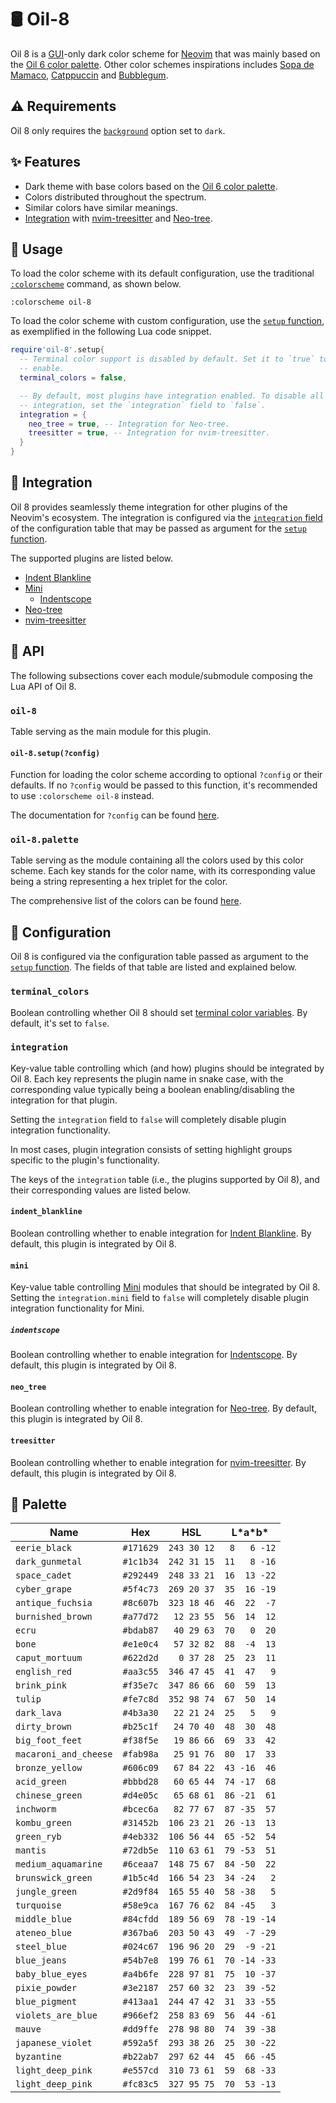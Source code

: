 # 🛢️ Oil-8

Oil 8 is a [GUI][gui]-only dark color scheme for [Neovim][nvim] that was mainly
based on the [Oil 6 color palette][oil-6]. Other color schemes inspirations
includes [Sopa de Mamaco][sopa.nvim], [Catppuccin][catppuccin.nvim] and
[Bubblegum][bubblegum].

## ⚠️ Requirements

Oil 8 only requires the [`background`][background] option set to `dark`.

## ✨ Features

- Dark theme with base colors based on the [Oil 6 color palette][oil-6].
- Colors distributed throughout the spectrum.
- Similar colors have similar meanings.
- [Integration](#-integration) with [nvim-treesitter] and
  [Neo-tree][neo-tree.nvim].

## 🚀 Usage

To load the color scheme with its default configuration, use the traditional
[`:colorscheme`][colorscheme] command, as shown below.

```vim
:colorscheme oil-8
```

To load the color scheme with custom configuration, use the
[`setup` function](#oil-8setupconfig), as exemplified in the following Lua code
snippet.

```lua
require'oil-8'.setup{
  -- Terminal color support is disabled by default. Set it to `true` to
  -- enable.
  terminal_colors = false,

  -- By default, most plugins have integration enabled. To disable all plugin
  -- integration, set the `integration` field to `false`.
  integration = {
    neo_tree = true, -- Integration for Neo-tree.
    treesitter = true, -- Integration for nvim-treesitter.
  }
}
```

## 🧩 Integration

Oil 8 provides seamlessly theme integration for other plugins of the Neovim's
ecosystem. The integration is configured via the
[`integration` field](#integration) of the configuration table that may be
passed as argument for the [`setup` function](#oil-8setupconfig).

The supported plugins are listed below.

- [Indent Blankline][indent-blankline.nvim]
- [Mini][mini.nvim]
  - [Indentscope][mini.indentscope]
- [Neo-tree][neo-tree.nvim]
- [nvim-treesitter]

## 📖 API

The following subsections cover each module/submodule composing the Lua API of
Oil 8.

### `oil-8`

Table serving as the main module for this plugin.

#### `oil-8.setup(?config)`

Function for loading the color scheme according to optional `?config` or
their defaults. If no `?config` would be passed to this function, it's
recommended to use `:colorscheme oil-8` instead.

The documentation for `?config` can be found [here](#-configuration).

### `oil-8.palette`

Table serving as the module containing all the colors used by this color
scheme. Each key stands for the color name, with its corresponding value being
a string representing a hex triplet for the color.

The comprehensive list of the colors can be found [here](#-palette).

## 🔧 Configuration

Oil 8 is configured via the configuration table passed as argument to the
[`setup` function](#oil-8setupconfig). The fields of that table are listed and
explained below.

### `terminal_colors`

Boolean controlling whether Oil 8 should set
[terminal color variables][terminal-config]. By default, it's set to `false`.

### `integration`

Key-value table controlling which (and how) plugins should be integrated by Oil
8. Each key represents the plugin name in snake case, with the corresponding
value typically being a boolean enabling/disabling the integration for that
plugin.

Setting the `integration` field to `false` will completely disable plugin
integration functionality.

In most cases, plugin integration consists of setting highlight groups specific
to the plugin's functionality.

The keys of the `integration` table (i.e., the plugins supported by Oil 8), and
their corresponding values are listed below.

#### `indent_blankline`

Boolean controlling whether to enable integration for
[Indent Blankline][indent-blankline.nvim]. By default, this plugin is
integrated by Oil 8.

#### `mini`

Key-value table controlling [Mini][mini.nvim] modules that should be integrated
by Oil 8. Setting the `integration.mini` field to `false` will completely
disable plugin integration functionality for Mini.

##### `indentscope`

Boolean controlling whether to enable integration for
[Indentscope][mini.indentscope]. By default, this plugin is integrated by Oil
8.

#### `neo_tree`

Boolean controlling whether to enable integration for
[Neo-tree][neo-tree.nvim]. By default, this plugin is integrated by Oil 8.

#### `treesitter`

Boolean controlling whether to enable integration for [nvim-treesitter]. By
default, this plugin is integrated by Oil 8.

## 🎨 Palette

| Name                  | Hex       | HSL         | L\*a\*b\*    |
|-----------------------|-----------|-------------|--------------|
| `eerie_black`         | `#171629` | `243 30 12` | ` 8   6 -12` |
| `dark_gunmetal`       | `#1c1b34` | `242 31 15` | `11   8 -16` |
| `space_cadet`         | `#292449` | `248 33 21` | `16  13 -22` |
| `cyber_grape`         | `#5f4c73` | `269 20 37` | `35  16 -19` |
| `antique_fuchsia`     | `#8c607b` | `323 18 46` | `46  22  -7` |
| `burnished_brown`     | `#a77d72` | ` 12 23 55` | `56  14  12` |
| `ecru`                | `#bdab87` | ` 40 29 63` | `70   0  20` |
| `bone`                | `#e1e0c4` | ` 57 32 82` | `88  -4  13` |
| `caput_mortuum`       | `#622d2d` | `  0 37 28` | `25  23  11` |
| `english_red`         | `#aa3c55` | `346 47 45` | `41  47   9` |
| `brink_pink`          | `#f35e7c` | `347 86 66` | `60  59  13` |
| `tulip`               | `#fe7c8d` | `352 98 74` | `67  50  14` |
| `dark_lava`           | `#4b3a30` | ` 22 21 24` | `25   5   9` |
| `dirty_brown`         | `#b25c1f` | ` 24 70 40` | `48  30  48` |
| `big_foot_feet`       | `#f38f5e` | ` 19 86 66` | `69  33  42` |
| `macaroni_and_cheese` | `#fab98a` | ` 25 91 76` | `80  17  33` |
| `bronze_yellow`       | `#606c09` | ` 67 84 22` | `43 -16  46` |
| `acid_green`          | `#bbbd28` | ` 60 65 44` | `74 -17  68` |
| `chinese_green`       | `#d4e05c` | ` 65 68 61` | `86 -21  61` |
| `inchworm`            | `#bcec6a` | ` 82 77 67` | `87 -35  57` |
| `kombu_green`         | `#31452b` | `106 23 21` | `26 -13  13` |
| `green_ryb`           | `#4eb332` | `106 56 44` | `65 -52  54` |
| `mantis`              | `#72db5e` | `110 63 61` | `79 -53  51` |
| `medium_aquamarine`   | `#6ceaa7` | `148 75 67` | `84 -50  22` |
| `brunswick_green`     | `#1b5c4d` | `166 54 23` | `34 -24   2` |
| `jungle_green`        | `#2d9f84` | `165 55 40` | `58 -38   5` |
| `turquoise`           | `#58e9ca` | `167 76 62` | `84 -45   3` |
| `middle_blue`         | `#84cfdd` | `189 56 69` | `78 -19 -14` |
| `ateneo_blue`         | `#367ba6` | `203 50 43` | `49  -7 -29` |
| `steel_blue`          | `#024c67` | `196 96 20` | `29  -9 -21` |
| `blue_jeans`          | `#54b7e8` | `199 76 61` | `70 -14 -33` |
| `baby_blue_eyes`      | `#a4b6fe` | `228 97 81` | `75  10 -37` |
| `pixie_powder`        | `#3e2187` | `257 60 32` | `23  39 -52` |
| `blue_pigment`        | `#413aa1` | `244 47 42` | `31  33 -55` |
| `violets_are_blue`    | `#966ef2` | `258 83 69` | `56  44 -61` |
| `mauve`               | `#dd9ffe` | `278 98 80` | `74  39 -38` |
| `japanese_violet`     | `#592a5f` | `293 38 26` | `25  30 -22` |
| `byzantine`           | `#b22ab7` | `297 62 44` | `45  66 -45` |
| `light_deep_pink`     | `#e557cd` | `310 73 61` | `59  68 -33` |
| `light_deep_pink`     | `#fc83c5` | `327 95 75` | `70  53 -13` |

[background]: https://neovim.io/doc/user/options.html#'background'
[bubblegum]: https://github.com/baskerville/bubblegum
[catppuccin.nvim]: https://github.com/catppuccin/nvim
[colorscheme]: https://neovim.io/doc/user/syntax.html#%3Acolorscheme
[gui]: https://neovim.io/doc/user/gui.html#gui
[indent-blankline.nvim]: https://github.com/lukas-reineke/indent-blankline.nvim
[mini.indentscope]: https://github.com/echasnovski/mini.indentscope
[mini.nvim]: https://github.com/echasnovski/mini.nvim
[neo-tree.nvim]: https://github.com/nvim-neo-tree/neo-tree.nvim
[nvim]: https://neovim.io
[nvim-treesitter]: https://github.com/nvim-treesitter/nvim-treesitter
[oil-6]: https://lospec.com/palette-list/oil-6
[sopa.nvim]: https://github.com/atchim/sopa.nvim
[terminal-config]: https://neovim.io/doc/user/nvim_terminal_emulator.html#terminal-config